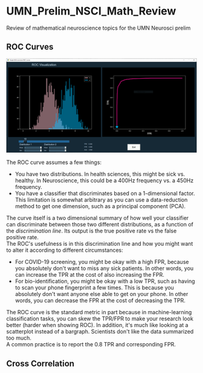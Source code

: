 # UMN_Prelim_NSCI_Math_Review
Review of mathematical neuroscience topics for the UMN Neurosci prelim

## ROC Curves
![ROC](https://github.com/alailink/UMN_Prelim_NSCI_Math_Review/blob/master/photos/ROC.gif)

The ROC curve assumes a few things:
* You have two distributions. In health sciences, this might be sick vs. healthy. In Neuroscience, this could be a 400Hz frequency vs. a 450Hz frequency.
* You have a classifier that discriminates based on a 1-dimensional factor. This limitation is somewhat arbitrary as you can use a data-reduction method to get one dimension, such as a principal component (PCA). 

The curve itself is a two dimensional summary of how well your classifier can discriminate between those two different distributions, as a function of the *discrimination line*. Its output is the true positive rate vs the false positive rate.  
The ROC's usefulness is in this discrimination line and how you might want to alter it according to different circumstances:  
* For COVID-19 screening, you might be okay with a high FPR, because you absolutely don't want to miss any sick patients. In other words, you can increase the TPR at the cost of also increasing the FPR.
* For bio-identification, you might be okay with a low TPR, such as having to scan your phone fingerprint a few times. This is because you absolutely don't want anyone else able to get on your phone. In other words, you can decrease the FPR at the cost of decreasing the TPR.  

The ROC curve is the standard metric in part because in machine-learning classification tasks, you can skew the TPR/FPR to make your research look better (harder when showing ROC). In addition, it's much like looking at a scatterplot instead of a bargraph. Scientists don't like the data summarized too much.  
A common practice is to report the 0.8 TPR and corresponding FPR.

## Cross Correlation
